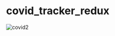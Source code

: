 # covid_tracker_redux

![covid2](https://user-images.githubusercontent.com/71594742/127849470-db5479a4-1883-4bcc-9fa5-495053a397eb.jpeg)

